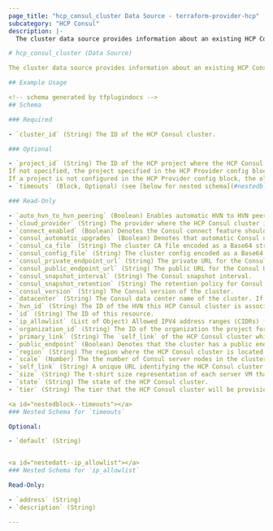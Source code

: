```yaml
---
page_title: "hcp_consul_cluster Data Source - terraform-provider-hcp"
subcategory: "HCP Consul"
description: |-
  The cluster data source provides information about an existing HCP Consul cluster.

# hcp_consul_cluster (Data Source)

The cluster data source provides information about an existing HCP Consul cluster.

## Example Usage

<!-- schema generated by tfplugindocs -->
## Schema

### Required

- `cluster_id` (String) The ID of the HCP Consul cluster.

### Optional

- `project_id` (String) The ID of the HCP project where the HCP Consul cluster is located.
If not specified, the project specified in the HCP Provider config block will be used, if configured.
If a project is not configured in the HCP Provider config block, the oldest project in the organization will be used.
- `timeouts` (Block, Optional) (see [below for nested schema](#nestedblock--timeouts))

### Read-Only

- `auto_hvn_to_hvn_peering` (Boolean) Enables automatic HVN to HVN peering when creating a secondary cluster in a federation.
- `cloud_provider` (String) The provider where the HCP Consul cluster is located. Only 'aws' is available at this time.
- `connect_enabled` (Boolean) Denotes the Consul connect feature should be enabled for this cluster.  Default to true.
- `consul_automatic_upgrades` (Boolean) Denotes that automatic Consul upgrades are enabled.
- `consul_ca_file` (String) The cluster CA file encoded as a Base64 string.
- `consul_config_file` (String) The cluster config encoded as a Base64 string.
- `consul_private_endpoint_url` (String) The private URL for the Consul UI.
- `consul_public_endpoint_url` (String) The public URL for the Consul UI. This will be empty if `public_endpoint` is `false`.
- `consul_snapshot_interval` (String) The Consul snapshot interval.
- `consul_snapshot_retention` (String) The retention policy for Consul snapshots.
- `consul_version` (String) The Consul version of the cluster.
- `datacenter` (String) The Consul data center name of the cluster. If not specified, it is defaulted to the value of `cluster_id`.
- `hvn_id` (String) The ID of the HVN this HCP Consul cluster is associated to.
- `id` (String) The ID of this resource.
- `ip_allowlist` (List of Object) Allowed IPV4 address ranges (CIDRs) for inbound traffic. Each entry must be a unique CIDR. Maximum 3 CIDRS supported at this time. (see [below for nested schema](#nestedatt--ip_allowlist))
- `organization_id` (String) The ID of the organization the project for this HCP Consul cluster is located.
- `primary_link` (String) The `self_link` of the HCP Consul cluster which is the primary in the federation setup with this HCP Consul cluster. If not specified, it is a standalone cluster.
- `public_endpoint` (Boolean) Denotes that the cluster has a public endpoint for the Consul UI. Defaults to false.
- `region` (String) The region where the HCP Consul cluster is located.
- `scale` (Number) The the number of Consul server nodes in the cluster.
- `self_link` (String) A unique URL identifying the HCP Consul cluster.
- `size` (String) The t-shirt size representation of each server VM that this Consul cluster is provisioned with. Valid option for development tier - `x_small`. Valid options for other tiers - `small`, `medium`, `large`. For more details - https://cloud.hashicorp.com/pricing/consul
- `state` (String) The state of the HCP Consul cluster.
- `tier` (String) The tier that the HCP Consul cluster will be provisioned as.  Only `development`, `standard`, `plus`, and `premium` are available at this time.

<a id="nestedblock--timeouts"></a>
### Nested Schema for `timeouts`

Optional:

- `default` (String)


<a id="nestedatt--ip_allowlist"></a>
### Nested Schema for `ip_allowlist`

Read-Only:

- `address` (String)
- `description` (String)

---
```

